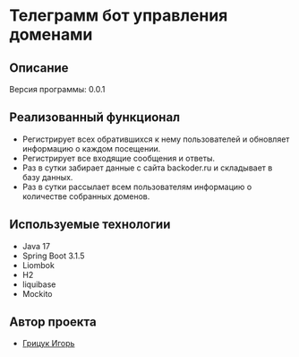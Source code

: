 <h1>Телеграмм бот управления доменами</h1>

## Описание
Версия программы: 0.0.1



## Реализованный функционал

- Регистрирует всех обратившихся к нему пользователей и обновляет информацию о каждом посещении.
- Регистрирует все входящие сообщения и ответы.
- Раз в сутки забирает данные с сайта backoder.ru и складывает в базу данных.
- Раз в сутки рассылает всем пользователям информацию о количестве собранных доменов.




## Используемые технологии

- Java 17
- Spring Boot 3.1.5
- Liombok
- Н2
- liquibase
- Mockito



## Автор проекта

- <a  href="https://github.com/igr76">Грицук Игорь</a>


